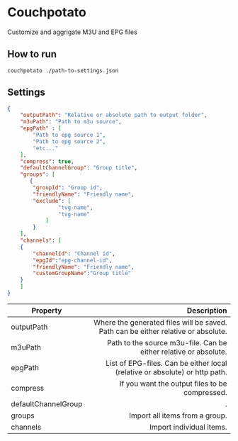 # Couchpotato
Customize and aggrigate M3U and EPG files

## How to run
```
couchpotato ./path-to-settings.json
```

## Settings
```json
{
    "outputPath": "Relative or absolute path to output folder",
    "m3uPath": "Path to m3u source",
    "epgPath" : [
        "Path to epg source 1",
        "Path to epg source 2",
        "etc..."
    ],
    "compress": true,
    "defaultChannelGroup": "Group title",
    "groups": [
       {
        "groupId": "Group id",
        "friendlyName": "Friendly name",
        "exclude": [
                "tvg-name",
                "tvg-name"
            ]
        }
    ],
    "channels": [
    {
        "channelId": "Channel id",
        "epgId":"epg-channel-id",
        "friendlyName": "Friendly name",
        "customGroupName":"Group title"
    }
    ]
}
```

| Property        | Description           |
| ------------- |-------------:|
| outputPath      | Where the generated files will be saved. Path can be either relative or absolute. |
| m3uPath      | Path to the source m3u-file. Can be either relative or absolute. |
| epgPath | List of EPG-files. Can be either local (relative or absolute) or http path. |
| compress | If you want the output files to be compressed. |
| defaultChannelGroup      | . |
| groups      | Import all items from a group. |
| channels | Import individual items. |